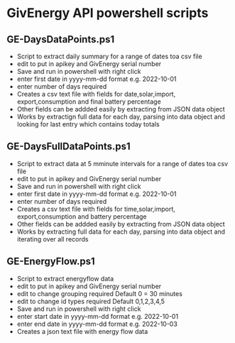 # GivEnergy API powershell scripts

## GE-DaysDataPoints.ps1
- Script to extract daily summary for a range of dates toa csv file
- edit to put in apikey and GivEnergy serial number
- Save and run in powershell with right click
- enter first date in yyyy-mm-dd format e.g. 2022-10-01
- enter number of days required
- Creates a csv text file with fields for date,solar,import, export,consumption and final battery percentage
- Other fields can be addded easily by extracting from JSON data object 
- Works by extractign full data for each day, parsing into data object and looking for last entry which contains today totals

## GE-DaysFullDataPoints.ps1
- Script to extract data at 5 mminute intervals for a range of dates toa csv file
- edit to put in apikey and GivEnergy serial number
- Save and run in powershell with right click
- enter first date in yyyy-mm-dd format e.g. 2022-10-01
- enter number of days required
- Creates a csv text file with fields for time,solar,import, export,consumption and battery percentage
- Other fields can be addded easily by extracting from JSON data object 
- Works by extracting full data for each day, parsing into data object and iterating over all records

## GE-EnergyFlow.ps1
- Script to extract energyflow data
- edit to put in apikey and GivEnergy serial number
- edit to change grouping required Default 0 = 30 minutes
- edit to change id types required Default 0,1,2,3,4,5
- Save and run in powershell with right click
- enter start date in yyyy-mm-dd format e.g. 2022-10-01
- enter end date in yyyy-mm-dd format e.g. 2022-10-03
- Creates a json text file with energy flow data
